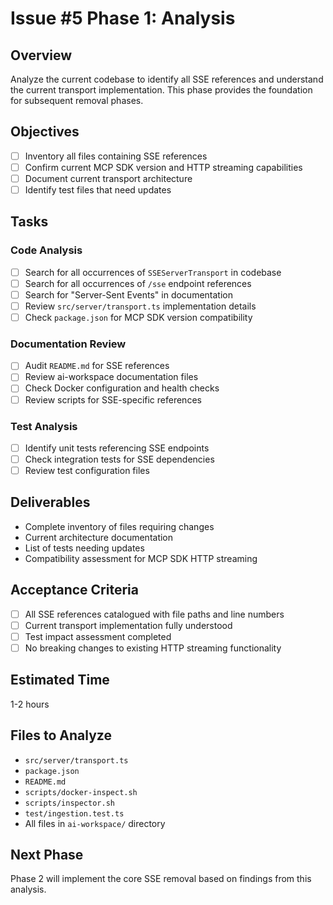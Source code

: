 # Issue #5 Phase 1: Analysis

## Overview
Analyze the current codebase to identify all SSE references and understand the current transport implementation. This phase provides the foundation for subsequent removal phases.

## Objectives
- [ ] Inventory all files containing SSE references
- [ ] Confirm current MCP SDK version and HTTP streaming capabilities
- [ ] Document current transport architecture
- [ ] Identify test files that need updates

## Tasks

### Code Analysis
- [ ] Search for all occurrences of `SSEServerTransport` in codebase
- [ ] Search for all occurrences of `/sse` endpoint references
- [ ] Search for "Server-Sent Events" in documentation
- [ ] Review `src/server/transport.ts` implementation details
- [ ] Check `package.json` for MCP SDK version compatibility

### Documentation Review
- [ ] Audit `README.md` for SSE references
- [ ] Review ai-workspace documentation files
- [ ] Check Docker configuration and health checks
- [ ] Review scripts for SSE-specific references

### Test Analysis
- [ ] Identify unit tests referencing SSE endpoints
- [ ] Check integration tests for SSE dependencies
- [ ] Review test configuration files

## Deliverables
- Complete inventory of files requiring changes
- Current architecture documentation
- List of tests needing updates
- Compatibility assessment for MCP SDK HTTP streaming

## Acceptance Criteria
- [ ] All SSE references catalogued with file paths and line numbers
- [ ] Current transport implementation fully understood
- [ ] Test impact assessment completed
- [ ] No breaking changes to existing HTTP streaming functionality

## Estimated Time
1-2 hours

## Files to Analyze
- `src/server/transport.ts`
- `package.json`
- `README.md`
- `scripts/docker-inspect.sh`
- `scripts/inspector.sh`
- `test/ingestion.test.ts`
- All files in `ai-workspace/` directory

## Next Phase
Phase 2 will implement the core SSE removal based on findings from this analysis.
